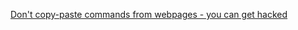 
[Don't copy-paste commands from webpages - you can get hacked](https://www.bleepingcomputer.com/news/security/dont-copy-paste-commands-from-webpages-you-can-get-hacked)

